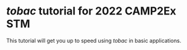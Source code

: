 # *tobac* tutorial for 2022 CAMP2Ex STM

This tutorial will get you up to speed using *tobac* in basic applications. 